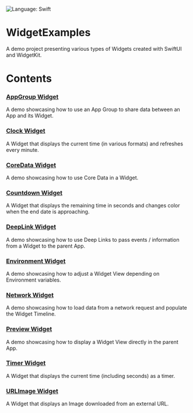 ![Language: Swift](https://img.shields.io/badge/language-swift-orange.svg)

# WidgetExamples

A demo project presenting various types of Widgets created with SwiftUI and WidgetKit.

# Contents

### [AppGroup Widget](https://github.com/pawello2222/WidgetExamples/tree/main/WidgetExamplesWidget/AppGroupWidget)

A demo showcasing how to use an App Group to share data between an App and its Widget.

### [Clock Widget](https://github.com/pawello2222/WidgetExamples/tree/main/WidgetExamplesWidget/ClockWidget)

A Widget that displays the current time (in various formats) and refreshes every minute.

### [CoreData Widget](https://github.com/pawello2222/WidgetExamples/tree/main/WidgetExamplesWidget/CoreDataWidget)

A demo showcasing how to use Core Data in a Widget.

### [Countdown Widget](https://github.com/pawello2222/WidgetExamples/tree/main/WidgetExamplesWidget/CountdownWidget)

A Widget that displays the remaining time in seconds and changes color when the end date is approaching.

### [DeepLink Widget](https://github.com/pawello2222/WidgetExamples/tree/main/WidgetExamplesWidget/DeepLinkWidget)

A demo showcasing how to use Deep Links to pass events / information from a Widget to the parent App.

### [Environment Widget](https://github.com/pawello2222/WidgetExamples/tree/main/WidgetExamplesWidget/EnvironmentWidget)

A demo showcasing how to adjust a Widget View depending on Environment variables.

### [Network Widget](https://github.com/pawello2222/WidgetExamples/tree/main/WidgetExamplesWidget/NetworkWidget)

A demo showcasing how to load data from a network request and populate the Widget Timeline.

### [Preview Widget](https://github.com/pawello2222/WidgetExamples/tree/main/WidgetExamplesWidget/PreviewWidget)

A demo showcasing how to display a Widget View directly in the parent App.

### [Timer Widget](https://github.com/pawello2222/WidgetExamples/tree/main/WidgetExamplesWidget/TimerWidget)

A Widget that displays the current time (including seconds) as a timer.

### [URLImage Widget](https://github.com/pawello2222/WidgetExamples/tree/main/WidgetExamplesWidget/URLImageWidget)

A Widget that displays an Image downloaded from an external URL.

